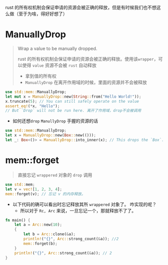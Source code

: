 rust 的所有权机制会保证申请的资源会被正确的释放，但是有时候我们也不想这么做（至于为啥，得好好想了）

# ManuallyDrop

> Wrap a value to be manually dropped.
>
> rust 的所有权机制会保证申请的资源会被正确的释放。使用该`wrapper`，可以使得 `value` 资源不会被 `rust` 自动释放
>
> * 拿到值的所有权
> * `ManuallyDrop` 在离开作用域的时候，里面的资源并不会被释放

```rust
use std::mem::ManuallyDrop;
let mut x = ManuallyDrop::new(String::from("Hello World!"));
x.truncate(5); // You can still safely operate on the value
assert_eq!(*x, "Hello");
// But `Drop` will not be run here. 离开了作用域，drop不会被调用
```



* 如何还想`drop` `ManullyDrop` 手握的资源的话

```rust
use std::mem::ManuallyDrop;
let x = ManuallyDrop::new(Box::new(()));
let _: Box<()> = ManuallyDrop::into_inner(x); // This drops the `Box`.
```



# mem::forget

> 直接忘记 `wrappered` 对象的 `drop` 调用

```rust
use std::mem;
let v = vec![1, 2, 3, 4];
mem::forget(v); // 忘记 v 的内存释放。
```



* 以下代码的确可以看出时忘记释放其所 `wrappered` 对象了。 咋实现的呢？
  * 所以对于 `Rc, Arc` 来说，一旦忘记一个，那就释放不了了。

```rust
fn main() {
    let a = Arc::new(10);
    {
        let b = Arc::clone(&a);
        println!("{}", Arc::strong_count(&a)); //2 
        mem::forget(b);
    }
    println!("{}", Arc::strong_count(&a)); // 2
}
```




